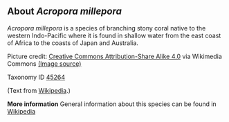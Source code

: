 **About *Acropora millepora***
-------------------------
*Acropora millepora* is a species of branching stony coral native to 
the western Indo-Pacific where it is found in shallow water from the 
east coast of Africa to the coasts of Japan and Australia.


Picture credit: [Creative Commons Attribution-Share Alike 4.0](https://creativecommons.org/licenses/by-sa/4.0) via Wikimedia Commons [(Image source)](https://en.wikipedia.org/wiki/File:Acropora_millepora_Maldives.jpg)

Taxonomy ID [45264](https://www.uniprot.org/taxonomy/45264)

(Text from [Wikipedia](https://en.wikipedia.org/).)

**More information**
General information about this species can be found in [Wikipedia](https://en.wikipedia.org/wiki/Acropora_millepora)

